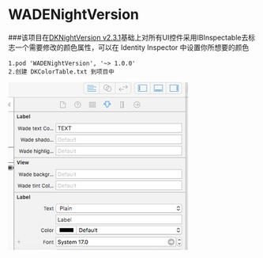 # WADENightVersion
###该项目在[DKNightVersion v2.3.1](https://github.com/Draveness/DKNightVersion)基础上对所有UI控件采用IBInspectable去标志一个需要修改的颜色属性，可以在 Identity Inspector 中设置你所想要的颜色


	1.pod 'WADENightVersion', '~> 1.0.0' 
	2.创建 DKColorTable.txt 到项目中

![Resize icon](https://github.com/wade0595/WADENightVersion/blob/master/WWpic.jpg?raw=true)
